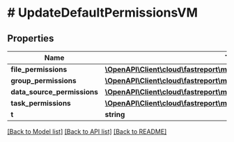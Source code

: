 # # UpdateDefaultPermissionsVM

## Properties

Name | Type | Description | Notes
------------ | ------------- | ------------- | -------------
**file_permissions** | [**\OpenAPI\Client\cloud\fastreport\model\UpdateFilePermissionsVM**](UpdateFilePermissionsVM.md) |  | [optional]
**group_permissions** | [**\OpenAPI\Client\cloud\fastreport\model\UpdateGroupPermissionsVM**](UpdateGroupPermissionsVM.md) |  | [optional]
**data_source_permissions** | [**\OpenAPI\Client\cloud\fastreport\model\UpdateDataSourcePermissionsVM**](UpdateDataSourcePermissionsVM.md) |  | [optional]
**task_permissions** | [**\OpenAPI\Client\cloud\fastreport\model\UpdateTaskPermissionsVM**](UpdateTaskPermissionsVM.md) |  | [optional]
**t** | **string** |  |

[[Back to Model list]](../../README.md#models) [[Back to API list]](../../README.md#endpoints) [[Back to README]](../../README.md)
